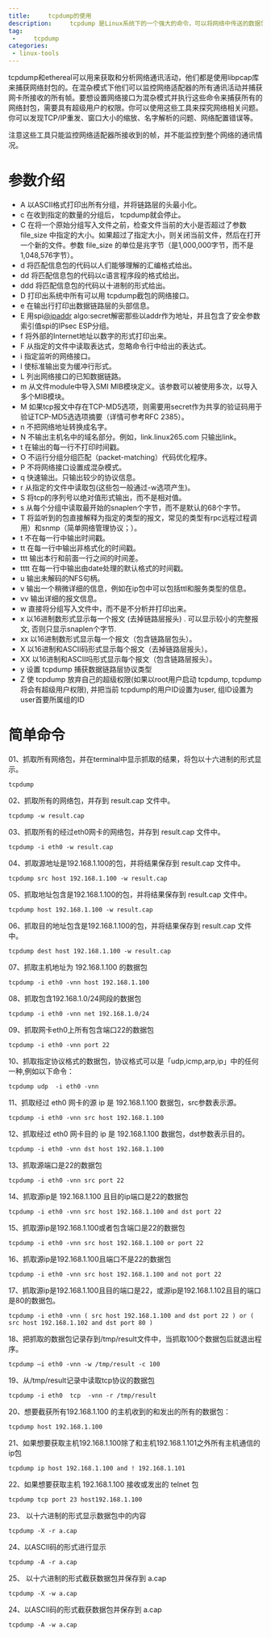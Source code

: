 ```yaml
---
title:     tcpdump的使用
description:     tcpdump 是Linux系统下的一个强大的命令，可以将网络中传送的数据包完全截获下来提供分析。它支持针对网络层、协议、主机、网络或端口的过滤，并提供and、or、not等逻辑语句来帮助你去掉无用的信息。
tag:
 -     tcpdump
categories:
 - linux-tools
---
```


tcpdump和ethereal可以用来获取和分析网络通讯活动，他们都是使用libpcap库来捕获网络封包的。在混杂模式下他们可以监控网络适配器的所有通讯活动并捕获网卡所接收的所有帧。要想设置网络接口为混杂模式并执行这些命令来捕获所有的网络封包，需要具有超级用户的权限。你可以使用这些工具来探究网络相关问题。你可以发现TCP/IP重发、窗口大小的缩放、名字解析的问题、网络配置错误等。

注意这些工具只能监控网络适配器所接收到的帧，并不能监控到整个网络的通讯情况。

# 参数介绍

- A 以ASCII格式打印出所有分组，并将链路层的头最小化。
- c 在收到指定的数量的分组后，    tcpdump就会停止。
- C 在将一个原始分组写入文件之前，检查文件当前的大小是否超过了参数 file_size 中指定的大小。如果超过了指定大小，则关闭当前文件，然后在打开一个新的文件。参数 file_size 的单位是兆字节（是1,000,000字节，而不是1,048,576字节）。
- d 将匹配信息包的代码以人们能够理解的汇编格式给出。
- dd 将匹配信息包的代码以c语言程序段的格式给出。
- ddd 将匹配信息包的代码以十进制的形式给出。
- D 打印出系统中所有可以用    tcpdump截包的网络接口。
- e 在输出行打印出数据链路层的头部信息。
- E 用spi[@ipaddr](notion://www.notion.so/ipaddr)  algo:secret解密那些以addr作为地址，并且包含了安全参数索引值spi的IPsec ESP分组。
- f 将外部的Internet地址以数字的形式打印出来。
- F 从指定的文件中读取表达式，忽略命令行中给出的表达式。
- i 指定监听的网络接口。
- l 使标准输出变为缓冲行形式。
- L 列出网络接口的已知数据链路。
- m 从文件module中导入SMI MIB模块定义。该参数可以被使用多次，以导入多个MIB模块。
- M 如果tcp报文中存在TCP-MD5选项，则需要用secret作为共享的验证码用于验证TCP-MD5选选项摘要（详情可参考RFC 2385）。
- n 不把网络地址转换成名字。
- N 不输出主机名中的域名部分。例如，link.linux265.com 只输出link。
- t 在输出的每一行不打印时间戳。
- O 不运行分组分组匹配（packet-matching）代码优化程序。
- P 不将网络接口设置成混杂模式。
- q 快速输出。只输出较少的协议信息。
- r 从指定的文件中读取包(这些包一般通过-w选项产生)。
- S 将tcp的序列号以绝对值形式输出，而不是相对值。
- s 从每个分组中读取最开始的snaplen个字节，而不是默认的68个字节。
- T 将监听到的包直接解释为指定的类型的报文，常见的类型有rpc远程过程调用）和snmp（简单网络管理协议；）。
- t 不在每一行中输出时间戳。
- tt 在每一行中输出非格式化的时间戳。
- ttt 输出本行和前面一行之间的时间差。
- tttt 在每一行中输出由date处理的默认格式的时间戳。
- u 输出未解码的NFS句柄。
- v 输出一个稍微详细的信息，例如在ip包中可以包括ttl和服务类型的信息。
- vv 输出详细的报文信息。
- w 直接将分组写入文件中，而不是不分析并打印出来。
- x 以16进制数形式显示每一个报文 (去掉链路层报头) . 可以显示较小的完整报文, 否则只显示snaplen个字节.
- xx 以16进制数形式显示每一个报文（包含链路层包头）。
- X 以16进制和ASCII码形式显示每个报文（去掉链路层报头）。
- XX 以16进制和ASCII吗形式显示每个报文（包含链路层报头）。
- y 设置    tcpdump 捕获数据链路层协议类型
- Z 使    tcpdump 放弃自己的超级权限(如果以root用户启动    tcpdump,     tcpdump将会有超级用户权限), 并把当前    tcpdump的用户ID设置为user, 组ID设置为user首要所属组的ID

# 简单命令

01、抓取所有网络包，并在terminal中显示抓取的结果，将包以十六进制的形式显示。


    tcpdump


02、抓取所有的网络包，并存到 result.cap 文件中。


    tcpdump -w result.cap


03、抓取所有的经过eth0网卡的网络包，并存到 result.cap 文件中。


    tcpdump -i eth0 -w result.cap


04、抓取源地址是192.168.1.100的包，并将结果保存到 result.cap 文件中。


    tcpdump src host 192.168.1.100 -w result.cap


05、抓取地址包含是192.168.1.100的包，并将结果保存到 result.cap 文件中。


    tcpdump host 192.168.1.100 -w result.cap


06、抓取目的地址包含是192.168.1.100的包，并将结果保存到 result.cap 文件中。


    tcpdump dest host 192.168.1.100 -w result.cap


07、抓取主机地址为 192.168.1.100 的数据包


    tcpdump -i eth0 -vnn host 192.168.1.100


08、抓取包含192.168.1.0/24网段的数据包


    tcpdump -i eth0 -vnn net 192.168.1.0/24


09、抓取网卡eth0上所有包含端口22的数据包


    tcpdump -i eth0 -vnn port 22


10、抓取指定协议格式的数据包，协议格式可以是「udp,icmp,arp,ip」中的任何一种,例如以下命令：


    tcpdump udp  -i eth0 -vnn


11、抓取经过 eth0 网卡的源 ip 是 192.168.1.100 数据包，src参数表示源。


    tcpdump -i eth0 -vnn src host 192.168.1.100


12、抓取经过 eth0 网卡目的 ip 是 192.168.1.100 数据包，dst参数表示目的。


    tcpdump -i eth0 -vnn dst host 192.168.1.100


13、抓取源端口是22的数据包


    tcpdump -i eth0 -vnn src port 22


14、抓取源ip是 192.168.1.100 且目的ip端口是22的数据包


    tcpdump -i eth0 -vnn src host 192.168.1.100 and dst port 22


15、抓取源ip是192.168.1.100或者包含端口是22的数据包


    tcpdump -i eth0 -vnn src host 192.168.1.100 or port 22


16、抓取源ip是192.168.1.100且端口不是22的数据包


    tcpdump -i eth0 -vnn src host 192.168.1.100 and not port 22


17、抓取源ip是192.168.1.100且目的端口是22，或源ip是192.168.1.102且目的端口是80的数据包。


    tcpdump -i eth0 -vnn ( src host 192.168.1.100 and dst port 22 ) or ( src host 192.168.1.102 and dst port 80 )


18、把抓取的数据包记录存到/tmp/result文件中，当抓取100个数据包后就退出程序。


    tcpdump –i eth0 -vnn -w /tmp/result -c 100


19、从/tmp/result记录中读取tcp协议的数据包


    tcpdump -i eth0  tcp  -vnn -r /tmp/result


20、想要截获所有192.168.1.100 的主机收到的和发出的所有的数据包：


    tcpdump host 192.168.1.100


21、如果想要获取主机192.168.1.100除了和主机192.168.1.101之外所有主机通信的ip包


    tcpdump ip host 192.168.1.100 and ! 192.168.1.101


22、如果想要获取主机 192.168.1.100 接收或发出的 telnet 包


    tcpdump tcp port 23 host192.168.1.100


23、 以十六进制的形式显示数据包中的内容


    tcpdump -X -r a.cap


24、以ASCII码的形式进行显示


    tcpdump -A -r a.cap


25、 以十六进制的形式截获数据包并保存到 a.cap


    tcpdump -X -w a.cap


24、以ASCII码的形式截获数据包并保存到 a.cap


    tcpdump -A -w a.cap

